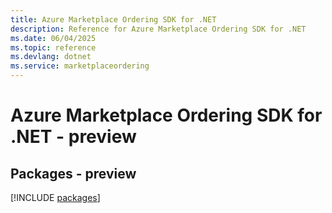 ```yaml
---
title: Azure Marketplace Ordering SDK for .NET
description: Reference for Azure Marketplace Ordering SDK for .NET
ms.date: 06/04/2025
ms.topic: reference
ms.devlang: dotnet
ms.service: marketplaceordering
---
```

# Azure Marketplace Ordering SDK for .NET - preview
## Packages - preview
[!INCLUDE [packages](marketplace-ordering-index.md)]